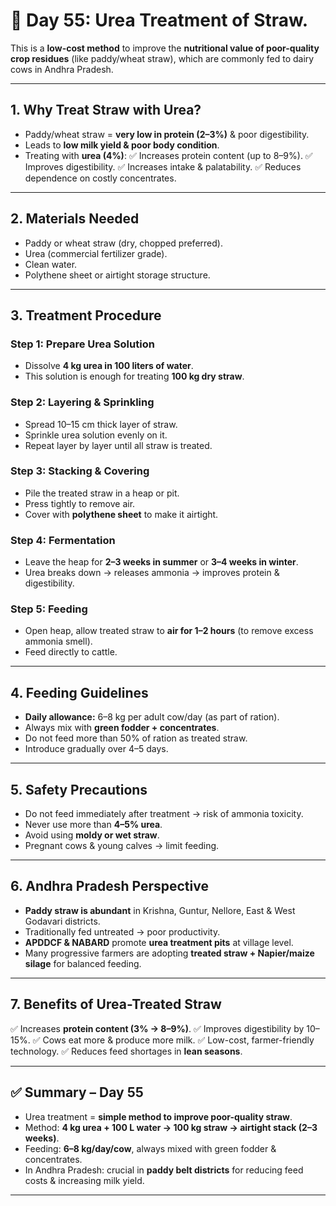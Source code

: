 <H1>🐄 Day 55: Urea Treatment of Straw.</H1>

This is a **low-cost method** to improve the **nutritional value of poor-quality crop residues** (like paddy/wheat straw), which are commonly fed to dairy cows in Andhra Pradesh.



---

## 1. Why Treat Straw with Urea?

* Paddy/wheat straw = **very low in protein (2–3%)** & poor digestibility.
* Leads to **low milk yield & poor body condition**.
* Treating with **urea (4%)**:
  ✅ Increases protein content (up to 8–9%).
  ✅ Improves digestibility.
  ✅ Increases intake & palatability.
  ✅ Reduces dependence on costly concentrates.

---

## 2. Materials Needed

* Paddy or wheat straw (dry, chopped preferred).
* Urea (commercial fertilizer grade).
* Clean water.
* Polythene sheet or airtight storage structure.

---

## 3. Treatment Procedure

### **Step 1: Prepare Urea Solution**

* Dissolve **4 kg urea in 100 liters of water**.
* This solution is enough for treating **100 kg dry straw**.

### **Step 2: Layering & Sprinkling**

* Spread 10–15 cm thick layer of straw.
* Sprinkle urea solution evenly on it.
* Repeat layer by layer until all straw is treated.

### **Step 3: Stacking & Covering**

* Pile the treated straw in a heap or pit.
* Press tightly to remove air.
* Cover with **polythene sheet** to make it airtight.

### **Step 4: Fermentation**

* Leave the heap for **2–3 weeks in summer** or **3–4 weeks in winter**.
* Urea breaks down → releases ammonia → improves protein & digestibility.

### **Step 5: Feeding**

* Open heap, allow treated straw to **air for 1–2 hours** (to remove excess ammonia smell).
* Feed directly to cattle.

---

## 4. Feeding Guidelines

* **Daily allowance:** 6–8 kg per adult cow/day (as part of ration).
* Always mix with **green fodder + concentrates**.
* Do not feed more than 50% of ration as treated straw.
* Introduce gradually over 4–5 days.

---

## 5. Safety Precautions

* Do not feed immediately after treatment → risk of ammonia toxicity.
* Never use more than **4–5% urea**.
* Avoid using **moldy or wet straw**.
* Pregnant cows & young calves → limit feeding.

---

## 6. Andhra Pradesh Perspective

* **Paddy straw is abundant** in Krishna, Guntur, Nellore, East & West Godavari districts.
* Traditionally fed untreated → poor productivity.
* **APDDCF & NABARD** promote **urea treatment pits** at village level.
* Many progressive farmers are adopting **treated straw + Napier/maize silage** for balanced feeding.

---

## 7. Benefits of Urea-Treated Straw

✅ Increases **protein content (3% → 8–9%)**.
✅ Improves digestibility by 10–15%.
✅ Cows eat more & produce more milk.
✅ Low-cost, farmer-friendly technology.
✅ Reduces feed shortages in **lean seasons**.

---

## ✅ Summary – Day 55

* Urea treatment = **simple method to improve poor-quality straw**.
* Method: **4 kg urea + 100 L water → 100 kg straw → airtight stack (2–3 weeks)**.
* Feeding: **6–8 kg/day/cow**, always mixed with green fodder & concentrates.
* In Andhra Pradesh: crucial in **paddy belt districts** for reducing feed costs & increasing milk yield.

---

